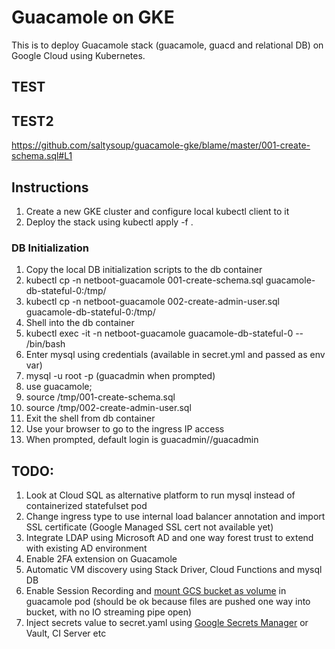 # Guacamole on GKE
This is to deploy Guacamole stack (guacamole, guacd and relational DB) on Google Cloud using Kubernetes.

## TEST
<div>
<script src="https://gist.github.com/DGrv/771dd2b1f9c05d8fcf17f3ff84bfc1f3.js"></script>
</div>

## TEST2
https://github.com/saltysoup/guacamole-gke/blame/master/001-create-schema.sql#L1

## Instructions

1. Create a new GKE cluster and configure local kubectl client to it
1. Deploy the stack using kubectl apply -f .

### DB Initialization
1. Copy the local DB initialization scripts to the db container 
1. kubectl cp -n netboot-guacamole 001-create-schema.sql guacamole-db-stateful-0:/tmp/
1. kubectl cp -n netboot-guacamole 002-create-admin-user.sql guacamole-db-stateful-0:/tmp/
1. Shell into the db container
1. kubectl exec -it -n netboot-guacamole guacamole-db-stateful-0 -- /bin/bash
1. Enter mysql using credentials (available in secret.yml and passed as env var)
1. mysql -u root -p (guacadmin when prompted)
1. use guacamole;
1. source /tmp/001-create-schema.sql
1. source /tmp/002-create-admin-user.sql
1. Exit the shell from db container
1. Use your browser to go to the ingress IP access
1. When prompted, default login is guacadmin//guacadmin

## TODO:
1. Look at Cloud SQL as alternative platform to run mysql instead of containerized statefulset pod
1. Change ingress type to use internal load balancer annotation and import SSL certificate (Google Managed SSL cert not available yet)
1. Integrate LDAP using Microsoft AD and one way forest trust to extend with existing AD environment
1. Enable 2FA extension on Guacamole
1. Automatic VM discovery using Stack Driver, Cloud Functions and mysql DB
1. Enable Session Recording and [mount GCS bucket as volume](https://cloud.google.com/storage/docs/gcs-fuse) in guacamole pod (should be ok because files are pushed one way into bucket, with no IO streaming pipe open)
1. Inject secrets value to secret.yaml using [Google Secrets Manager](https://cloud.google.com/secret-manager/docs/) or Vault, CI Server etc
